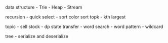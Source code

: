 data structure - Trie
               - Heap
               - Stream
               
recursion - quick select - sort color
sort
topk - kth largest

topic - sell stock - dp state transfer
      - word search
      - word pattern
      - wildcard
      
      
tree - serialize and deserialize

      
